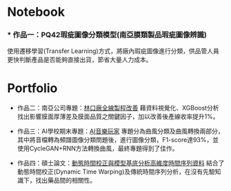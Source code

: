 # Notebook

### * 作品一：PQ42瑕疵圖像分類模型(南亞膜類製品瑕疵圖像辨識)
使用遷移學習(Transfer Learning)方式，將廠內瑕疵圖像進行分類，供品管人員更快判斷產品是否能夠直接出貨，節省大量人力成本。

# Portfolio

* 作品二：南亞公司專題：[林口廠全線製程改善](https://drive.google.com/file/d/1ROl6MALf6Sxku-Aj_OPJ2KU6k0MUQe2r/view?usp=sharing)
藉資料視覺化、XGBoost分析找出影響膜面厚薄差及膜面品質之關鍵因子，加以改善後產線收率提升1%。

* 作品三：AI學校期末專題：[AI音樂玩家](https://drive.google.com/file/d/1sPHqI-rnp3VUAGXb4fgADCb9vLngHXTQ/view)
專題分為曲風分類及曲風轉換兩部分，其中將音檔轉為頻譜圖像分類問題後，進行圖像分類，F1-score達93%，並使用CycleGAN+RNN方法轉換曲風，最終專題得到了佳作。

* 作品四：碩士論文：[動態時間校正與模型基底分析高維度時間序列資料](https://drive.google.com/file/d/1OxEm_7tRPMPDGXQYrSfE0LfdG09pPCLf/view?usp=sharing)
結合了動態時間校正(Dynamic Time Warping)及傳統時間序列分析，在沒有先驗知識下，找出藥品間的相關性。
